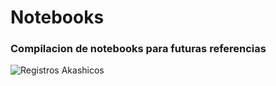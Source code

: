 # Notebooks
### Compilacion de notebooks para futuras referencias


![Registros Akashicos](http://www.johannesuske.com/wp-content/uploads/biblioteca-akashica-libros-library-2-600x400.jpg "Registros Akashicos")
